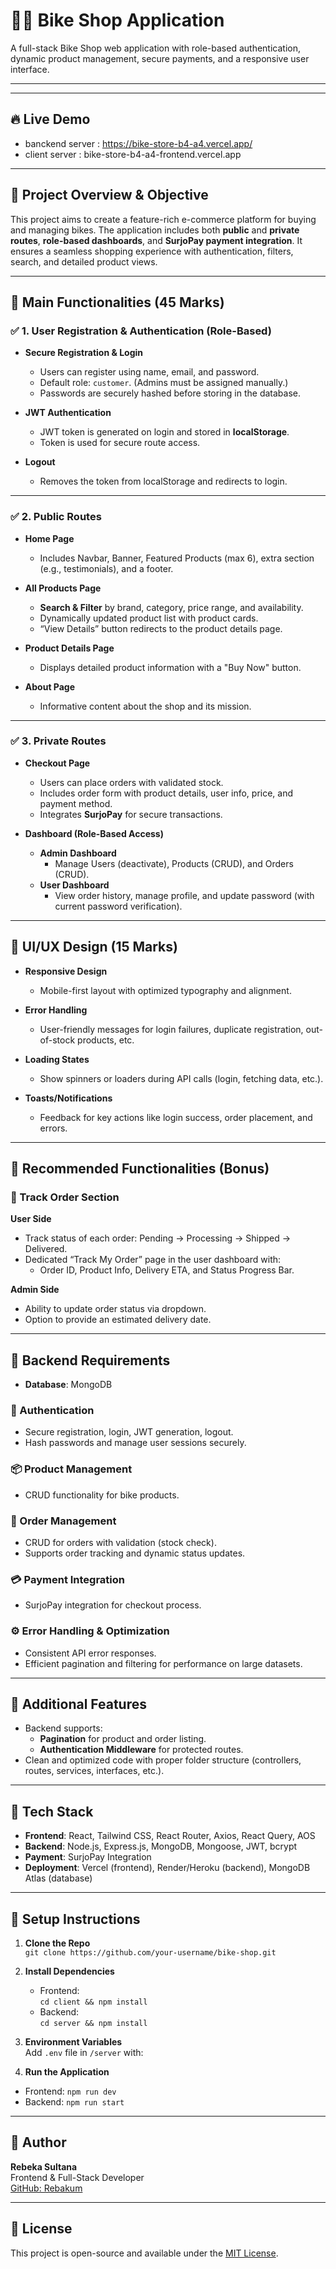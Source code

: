 # 🚴‍♂️ Bike Shop Application

A full-stack Bike Shop web application with role-based authentication, dynamic product management, secure payments, and a responsive user interface.

---
---

## 🔥 Live Demo

 - banckend server : https://bike-store-b4-a4.vercel.app/
 - client server : bike-store-b4-a4-frontend.vercel.app


---


## 🚀 Project Overview & Objective

This project aims to create a feature-rich e-commerce platform for buying and managing bikes. The application includes both **public** and **private routes**, **role-based dashboards**, and **SurjoPay payment integration**. It ensures a seamless shopping experience with authentication, filters, search, and detailed product views.

---

## 🔑 Main Functionalities (45 Marks)

### ✅ 1. User Registration & Authentication (Role-Based)

- **Secure Registration & Login**
  - Users can register using name, email, and password.
  - Default role: `customer`. (Admins must be assigned manually.)
  - Passwords are securely hashed before storing in the database.

- **JWT Authentication**
  - JWT token is generated on login and stored in **localStorage**.
  - Token is used for secure route access.

- **Logout**
  - Removes the token from localStorage and redirects to login.

---

### ✅ 2. Public Routes

- **Home Page**
  - Includes Navbar, Banner, Featured Products (max 6), extra section (e.g., testimonials), and a footer.

- **All Products Page**
  - **Search & Filter** by brand, category, price range, and availability.
  - Dynamically updated product list with product cards.
  - “View Details” button redirects to the product details page.

- **Product Details Page**
  - Displays detailed product information with a "Buy Now" button.

- **About Page**
  - Informative content about the shop and its mission.

---

### ✅ 3. Private Routes

- **Checkout Page**
  - Users can place orders with validated stock.
  - Includes order form with product details, user info, price, and payment method.
  - Integrates **SurjoPay** for secure transactions.

- **Dashboard (Role-Based Access)**
  - **Admin Dashboard**
    - Manage Users (deactivate), Products (CRUD), and Orders (CRUD).
  - **User Dashboard**
    - View order history, manage profile, and update password (with current password verification).

---

## 🎨 UI/UX Design (15 Marks)

- **Responsive Design**
  - Mobile-first layout with optimized typography and alignment.

- **Error Handling**
  - User-friendly messages for login failures, duplicate registration, out-of-stock products, etc.

- **Loading States**
  - Show spinners or loaders during API calls (login, fetching data, etc.).

- **Toasts/Notifications**
  - Feedback for key actions like login success, order placement, and errors.

---

## 🌟 Recommended Functionalities (Bonus)

### 🚚 Track Order Section

**User Side**
- Track status of each order: Pending → Processing → Shipped → Delivered.
- Dedicated “Track My Order” page in the user dashboard with:
  - Order ID, Product Info, Delivery ETA, and Status Progress Bar.

**Admin Side**
- Ability to update order status via dropdown.
- Option to provide an estimated delivery date.

---

## 🧩 Backend Requirements

- **Database**: MongoDB

### 🔐 Authentication
- Secure registration, login, JWT generation, logout.
- Hash passwords and manage user sessions securely.

### 📦 Product Management
- CRUD functionality for bike products.

### 📑 Order Management
- CRUD for orders with validation (stock check).
- Supports order tracking and dynamic status updates.

### 💳 Payment Integration
- SurjoPay integration for checkout process.

### ⚙️ Error Handling & Optimization
- Consistent API error responses.
- Efficient pagination and filtering for performance on large datasets.

---

## 🔁 Additional Features

- Backend supports:
  - **Pagination** for product and order listing.
  - **Authentication Middleware** for protected routes.
- Clean and optimized code with proper folder structure (controllers, routes, services, interfaces, etc.).

---

## 📂 Tech Stack

- **Frontend**: React, Tailwind CSS, React Router, Axios, React Query, AOS
- **Backend**: Node.js, Express.js, MongoDB, Mongoose, JWT, bcrypt
- **Payment**: SurjoPay Integration
- **Deployment**: Vercel (frontend), Render/Heroku (backend), MongoDB Atlas (database)

---

## 📌 Setup Instructions

1. **Clone the Repo**  
   `git clone https://github.com/your-username/bike-shop.git`

2. **Install Dependencies**  
   - Frontend:  
     `cd client && npm install`  
   - Backend:  
     `cd server && npm install`

3. **Environment Variables**  
   Add `.env` file in `/server` with:
   
4. **Run the Application**  
- Frontend: `npm run dev`  
- Backend: `npm run start`

---

## 🙌 Author

**Rebeka Sultana**  
Frontend & Full-Stack Developer  
[GitHub: Rebakum](https://github.com/Rebakum)

---

## 📄 License

This project is open-source and available under the [MIT License](LICENSE).


